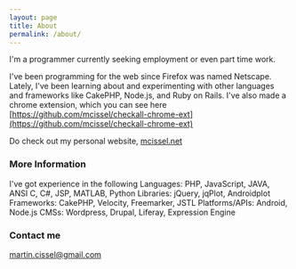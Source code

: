 ```yaml
---
layout: page
title: About
permalink: /about/
---
```


I'm a programmer currently seeking employment or even part time work.

I've been programming for the web since Firefox was named Netscape. Lately, I've been learning about and experimenting with other languages and frameworks like CakePHP, Node.js, and Ruby on Rails. I've also made a chrome extension, which you can see here [https://github.com/mcissel/checkall-chrome-ext](https://github.com/mcissel/checkall-chrome-ext)

Do check out my personal website, [mcissel.net](mcissel.net)

### More Information

I've got experience in the following
Languages: PHP, JavaScript, JAVA, ANSI C, C#, JSP, MATLAB, Python
Libraries: jQuery, jqPlot, Androidplot
Frameworks: CakePHP, Velocity, Freemarker, JSTL
Platforms/APIs: Android, Node.js
CMSs: Wordpress, Drupal, Liferay, Expression Engine

### Contact me

[martin.cissel@gmail.com](mailto:martin.cissel@gmail.com)
